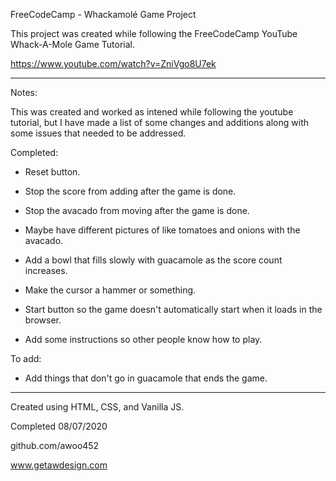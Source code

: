 FreeCodeCamp - Whackamolé Game Project


This project was created while following the FreeCodeCamp YouTube Whack-A-Mole Game Tutorial.

https://www.youtube.com/watch?v=ZniVgo8U7ek

**********************************************

Notes:

This was created and worked as intened while following the youtube tutorial, but I have made a list of some changes and additions along with some issues that needed to be addressed.

Completed:

* Reset button.

* Stop the score from adding after the game is done.

* Stop the avacado from moving after the game is done.

* Maybe have different pictures of like tomatoes and onions with the avacado.

* Add a bowl that fills slowly with guacamole as the score count increases.

* Make the cursor a hammer or something.

* Start button so the game doesn't automatically start when it loads in the browser.

* Add some instructions so other people know how to play.

To add:

* Add things that don't go in guacamole that ends the game.


**********************************************
     
Created using HTML, CSS, and Vanilla JS.

Completed 08/07/2020

github.com/awoo452

www.getawdesign.com